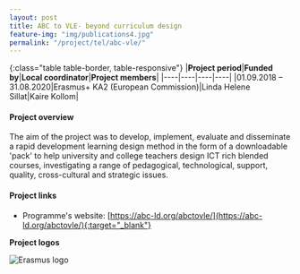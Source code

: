 ```yaml
---
layout: post
title: ABC to VLE- beyond curriculum design  
feature-img: "img/publications4.jpg"
permalink: "/project/tel/abc-vle/"
---
```


{:class="table table-border, table-responsive"}
|**Project period**|**Funded by**|**Local coordinator**|**Project members**|
|----|----|----|----|
|01.09.2018 – 31.08.2020|Erasmus+ KA2 (European Commission)|Linda Helene Sillat|Kaire Kollom|

#### Project overview
The aim of the project was to develop, implement, evaluate and disseminate a rapid development learning design method in the form of a downloadable 'pack' to help university and college teachers design ICT rich blended courses, investigating a range of pedagogical, technological, support, quality, cross-cultural and strategic issues. 

#### Project links

- Programme's website: [https://abc-ld.org/abctovle/](https://abc-ld.org/abctovle/){:target="_blank"}

**Project logos**
<div> 
    <img class="img-fluid-innews" src="{{ '/img/financier_logos/erasmus_K2.jpg' | prepend: site.baseurl }}" alt="Erasmus logo">
</div>